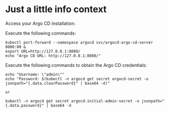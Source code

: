 # Just a little info context

Access your Argo CD installation:

Execute the following commands:

```
kubectl port-forward --namespace argocd svc/argocd-argo-cd-server 8080:80 &
export URL=http://127.0.0.1:8080/
echo "Argo CD URL: http://127.0.0.1:8080/"
```

Execute the following commands to obtain the Argo CD credentials:

```
echo "Username: \"admin\""
echo "Password: $(kubectl -n argocd get secret argocd-secret -o jsonpath="{.data.clearPassword}" | base64 -d)"

or

kubectl -n argocd get secret argocd-initial-admin-secret -o jsonpath="{.data.password}" | base64 -d

```

